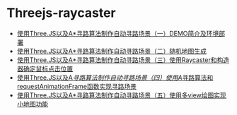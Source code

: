 # Threejs-raycaster

- [使用Three.JS以及A*寻路算法制作自动寻路场景（一）DEMO简介及环境部署](https://blog.csdn.net/weixin_39028949/article/details/81113414)
- [使用Three.JS以及A*寻路算法制作自动寻路场景（二）随机地图生成](https://blog.csdn.net/weixin_39028949/article/details/81123638)
- [使用Three.JS以及A*寻路算法制作自动寻路场景（三）使用Raycaster和构造器确定鼠标点击位置](https://blog.csdn.net/weixin_39028949/article/details/81133250)
- [使用Three.JS以及A*寻路算法制作自动寻路场景（四）使用A*寻路算法和requestAnimationFrame函数实现寻路场景](https://blog.csdn.net/weixin_39028949/article/details/81143147)
- [使用Three.JS以及A*寻路算法制作自动寻路场景（五）使用多view绘图实现小地图功能](https://blog.csdn.net/weixin_39028949/article/details/81158287)


<div class="github-widget" data-repo="bgrins/javascript-astar"></div>
<div class="github-widget" data-repo="BluFis/Threejs-Demo1"></div>
<div><script type="text/javascript" src="https://git.hust.cc/GitHub-Repo-Widget.js/GithubRepoWidget.js"></script></div>

